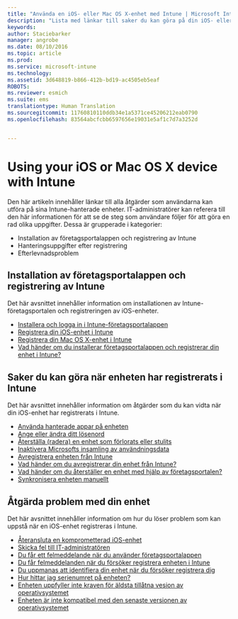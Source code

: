 ```yaml
---
title: "Använda en iOS- eller Mac OS X-enhet med Intune | Microsoft Intune"
description: "Lista med länkar till saker du kan göra på din iOS- eller Mac OS-enhet när enheten har registrerats i Intune"
keywords: 
author: Staciebarker
manager: angrobe
ms.date: 08/10/2016
ms.topic: article
ms.prod: 
ms.service: microsoft-intune
ms.technology: 
ms.assetid: 3d648819-b866-412b-bd19-ac4505eb5eaf
ROBOTS: 
ms.reviewer: esmich
ms.suite: ems
translationtype: Human Translation
ms.sourcegitcommit: 11760810110ddb34e1a5371ce45206212eab0790
ms.openlocfilehash: 83564abcfcbb6597656e19031e5af1c7d7a3252d


---
```


# Using your iOS or Mac OS X device with Intune

Den här artikeln innehåller länkar till alla åtgärder som användarna kan utföra på sina Intune-hanterade enheter. IT-administratörer kan referera till den här informationen för att se de steg som användare följer för att göra en rad olika uppgifter. Dessa är grupperade i kategorier: 
- Installation av företagsportalappen och registrering av Intune 
- Hanteringsuppgifter efter registrering
- Efterlevnadsproblem

## Installation av företagsportalappen och registrering av Intune

Det här avsnittet innehåller information om installationen av Intune-företagsportalen och registreringen av iOS-enheter.

- [Installera och logga in i Intune-företagsportalappen](install-and-sign-in-to-the-intune-company-portal-app-ios.md)
- [Registrera din iOS-enhet i Intune](enroll-your-device-in-intune-ios.md)
- [Registrera din Mac OS X-enhet i Intune](enroll-your-device-in-intune-mac-os-x.md)
- [Vad händer om du installerar företagsportalappen och registrerar din enhet i Intune?](what-happens-if-you-install-the-Company-Portal-app-and-enroll-your-device-in-intune-ios.md)

## Saker du kan göra när enheten har registrerats i Intune

Det här avsnittet innehåller information om åtgärder som du kan vidta när din iOS-enhet har registrerats i Intune.

- [Använda hanterade appar på enheten](use-managed-apps-on-your-device-ios.md)
- [Ange eller ändra ditt lösenord](set-or-change-your-passcode-ios.md)
- [Återställa (radera) en enhet som förlorats eller stulits](reset-erase-your-lost-or-stolen-device-ios.md)
- [Inaktivera Microsofts insamling av användningsdata](turn-off-microsoft-usage-data-collection-ios.md)
- [Avregistrera enheten från Intune](unenroll-your-device-from-intune-ios.md)
- [Vad händer om du avregistrerar din enhet från Intune?](what-happens-if-you-unenroll-your-device-from-intune-ios.md)
- [Vad händer om du återställer en enhet med hjälp av företagsportalen?](what-happens-if-you-reset-your-device-using-the-company-portal-ios.md)
- [Synkronisera enheten manuellt](sync-your-device-manually-ios.md)

## Åtgärda problem med din enhet

Det här avsnittet innehåller information om hur du löser problem som kan uppstå när en iOS-enhet registreras i Intune.

- [Återansluta en komprometterad iOS-enhet](how-to-reconnect-a-compromised-ios-device.md)
- [Skicka fel till IT-administratören](send-errors-to-your-it-admin-ios.md)
- [Du får ett felmeddelande när du använder företagsportalappen](you-get-an-error-while-using-the-company-portal-app-ios.md)
- [Du får felmeddelanden när du försöker registrera enheten i Intune](you-see-errors-while-trying-to-enroll-your-device-in-intune-ios.md)
- [Du uppmanas att identifiera din enhet när du försöker registrera dig](you-are-asked-to-identify-your-device-when-trying-to-enroll-ios.md)
- [Hur hittar jag serienumret på enheten?](how-do-i-find-the-serial-number-on-my-device-ios.md)
- [Enheten uppfyller inte kraven för äldsta tillåtna vesion av operativsystemet](device-doesnt-have-the-required-minimum-operating-system-version-ios.md)
- [Enheten är inte kompatibel med den senaste versionen av operativsystemet](device-doesnt-comply-with-the-maximum-operating-system-version-ios.md)



<!--HONumber=Aug16_HO2-->


